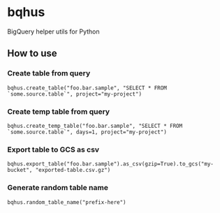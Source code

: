 # bqhus
BigQuery helper utils for Python

## How to use
### Create table from query
```
bqhus.create_table("foo.bar.sample", "SELECT * FROM `some.source.table`", project="my-project")
```

### Create temp table from query
```
bqhus.create_temp_table("foo.bar.sample", "SELECT * FROM `some.source.table`", days=1, project="my-project")
```

### Export table to GCS as csv
```
bqhus.export_table("foo.bar.sample").as_csv(gzip=True).to_gcs("my-bucket", "exported-table.csv.gz")
```


### Generate random table name
```
bqhus.random_table_name("prefix-here")
```
